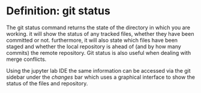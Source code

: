 # Definition: git status

The git status command returns the state of the directory in which you are working. it will show the status of any tracked files, whether they have been committed or not. furthermore, it will also state which files have been staged and whether the local repository is ahead of (and by how many commits) the remote repository. Git status is also useful when dealing with merge conflicts. 

Using the jupyter lab IDE the same information can be accessed via the git sidebar under the *changes* bar which uses a graphical interface to show the status of the files and repository. 